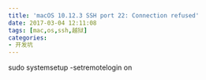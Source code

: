 ```yaml
---
title: 'macOS 10.12.3 SSH port 22: Connection refused'
date: 2017-03-04 12:11:08
tags: [mac,os,ssh,越狱]
categories:
- 开发坑
---
```

sudo systemsetup -setremotelogin on
<!-- more --> 